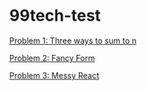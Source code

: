 # 99tech-test

[Problem 1: Three ways to sum to n](https://github.com/versusdec/99tech-test/tree/problem_1)

[Problem 2: Fancy Form](https://github.com/versusdec/99tech-test/tree/problem_2)

[Problem 3: Messy React](https://github.com/versusdec/99tech-test/tree/problem_3)
